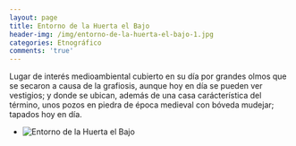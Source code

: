 ```yaml
---
layout: page
title: Entorno de la Huerta el Bajo
header-img: /img/entorno-de-la-huerta-el-bajo-1.jpg
categories: Etnográfico
comments: 'true'
---
```



Lugar de interés medioambiental cubierto en su día por grandes olmos que se secaron a causa de la grafiosis, aunque hoy en día se pueden ver vestigios; y donde se ubican, además de una casa carácterística del término, unos pozos en piedra de época medieval con bóveda mudejar; tapados hoy en día.

<div class="photo-gallery">
<ul>
<li><img src="{{ site.github.url }}/img/entorno-de-la-huerta-el-bajo-1.jpg" alt="Entorno de la Huerta el Bajo"></li>
</ul>
</div>
